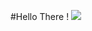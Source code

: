#Hello There ! 
<img src="https://github-readme-stats.vercel.app/api?username=rs9899&&show_icons=true&title_color=ffffff&icon_color=bb2acf&text_color=daf7dc&bg_color=191919">

